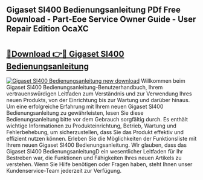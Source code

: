 ## Gigaset Sl400 Bedienungsanleitung PDf Free Download - Part-Eoe Service Owner Guide - User Repair Edition OcaXC

# <h2><a href="http://df1z13.blite.top/?on=Gigaset+Sl400+Bedienungsanleitung">🔗Download 👉🔴 Gigaset Sl400 Bedienungsanleitung</a></h2>

[![Gigaset Sl400 Bedienungsanleitung new download](https://i.imgur.com/lujVjoI.png)](http://df1z13.blite.top/?on=Gigaset+Sl400+Bedienungsanleitung)
Willkommen beim Gigaset Sl400 Bedienungsanleitung-Benutzerhandbuch, Ihrem vertrauenswürdigen Leitfaden zum Verständnis und zur Verwendung Ihres neuen Produkts, von der Einrichtung bis zur Wartung und darüber hinaus. Um eine erfolgreiche Erfahrung mit Ihrem neuen Gigaset Sl400 Bedienungsanleitung zu gewährleisten, lesen Sie diese Bedienungsanleitung bitte vor dem Gebrauch sorgfältig durch. Es enthält wichtige Informationen zu Produkteinrichtung, Betrieb, Wartung und Fehlerbehebung, um sicherzustellen, dass Sie das Produkt effektiv und effizient nutzen können. Erleben Sie die Möglichkeiten der Funktionsliste mit Ihrem neuen Gigaset Sl400 Bedienungsanleitung. Wir glauben, dass das Gigaset Sl400 BedienungsanleitungD ein wesentlicher Leitfaden für Ihr Bestreben war, die Funktionen und Fähigkeiten Ihres neuen Artikels zu verstehen. Wenn Sie Hilfe benötigen oder Fragen haben, steht Ihnen unser Kundenservice-Team jederzeit zur Verfügung.
